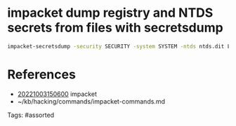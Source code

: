 # impacket dump registry and NTDS secrets from files with secretsdump
```bash
impacket-secretsdump -security SECURITY -system SYSTEM -ntds ntds.dit LOCAL
```

# References
- [20221003150600](/zet/20221003150600/) impacket
- ~/kb/hacking/commands/impacket-commands.md

Tags:
    #assorted

